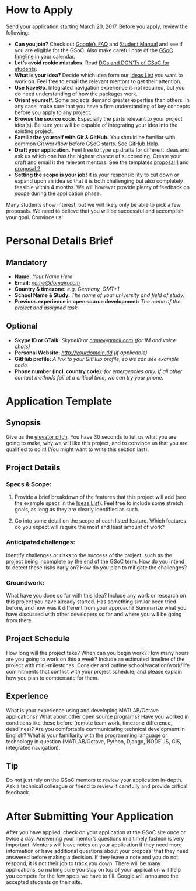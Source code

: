 
# How to Apply

Send your application starting March 20, 2017. Before you apply, review the following:

* **Can you join?** Check out [Google’s FAQ] and [Student Manual] and see if you are eligible for the GSoC. Also make careful note of the [GSoC timeline] in your calendar.
* **Let’s avoid rookie mistakes.** Read [DOs and DON’Ts of GSoC for students].
* **What is your idea?** Decide which idea form our [Ideas List] you want to work on. Feel free to email the relevant mentors to get their attention.
* **Use NaveGo**. Integrated navigation experience is not required, but you do need understanding of how the packages work.
* **Orient yourself**. Some projects demand greater expertise than others. In any case, make sure that you have a firm understanding of key concepts before you apply to any project. 
* **Browse the source code.** Especially the parts relevant to your project idea(s). Be sure you will be capable of integrating your idea into the existing project.
* **Familiarize yourself with Git & GitHub.** You should be familiar with common Git workflow before GSoC starts. See [GitHub Help].
* **Draft your application.** Feel free to type up drafts for different ideas and ask us which one has the highest chance of succeeding. Create your draft and email it the relevant mentors. See the templates [proposal 1] and [proposal 2].
* **Setting the scope is your job!** It is your responsibility to cut down or expand upon an idea so that it is both challenging but also completely feasible within 4 months. We will however provide plenty of feedback on scope during the application phase.

Many students show interest, but we will likely only be able to pick a few proposals. We need to believe that you will be successful and accomplish your goal. Convince us!

# Personal Details Brief

## Mandatory

* **Name:** *Your Name Here*
* **Email:** *name@domain.com*
* **Country & timezone:** *e.g. Germany, GMT+1*
* **School Name & Study:** *The name of your university and field of study.*
* **Previous experience in open source development:** *The name of the project and assigned task*

##  Optional

*    **Skype ID or GTalk:** *SkypeID or name@gmail.com (for IM and voice chats)*
*    **Personal Website:** *http://yourdomain.tld (if applicable)*
*    **GitHub profile:** *A link to your GitHub profile, so we can see example code.*
*    **Phone number (incl. country code):** *for emergencies only. If all other contact methods fail at a critical time, we can try your phone.*

# Application Template

## Synopsis

Give us the [elevator pitch]. You have 30 seconds to tell us what you are going to make, why we will like this project, and to convince us that you are qualified to do it! (You might want to write this section last).

## Project Details

### Specs & Scope:

1. Provide a brief breakdown of the features that this project will add (see the example specs in the [Ideas List]). Feel free to include some stretch goals, as long as they are clearly identified as such.
    
2. Go into some detail on the scope of each listed feature. Which features do you expect will require the most and least amount of work?

### Anticipated challenges:

Identify challenges or risks to the success of the project, such as the project being incomplete by the end of the GSoC term. How do you intend to detect these risks early on? How do you plan to mitigate the challenges?

### Groundwork:

What have you done so far with this idea? Include any work or research on this project you have already started. Has something similar been tried before, and how was it different from your approach? Summarize what you have discussed with other developers so far and where you will be going from there.

## Project Schedule

How long will the project take? When can you begin work? How many hours are you going to work on this a week? Include an estimated timeline of the project with mini-milestones. Consider and outline school/vacation/work/life commitments that conflict with your project schedule, and please explain how you plan to compensate for them.

## Experience

What is your experience using and developing MATLAB/Octave applications? What about other open source programs? Have you worked in conditions like these before (remote team work, timezone difference, deadlines)? Are you comfortable communicating technical development in English? What is your familiarity with the programming language or technology in question (MATLAB/Octave, Python, Django, NODE.JS, GIS, integrated navigation).

## Tip

Do not just rely on the GSoC mentors to review your application in-depth. Ask a technical colleague or friend to review it carefully and provide critical feedback. 

# After Submitting Your Application

After you have applied, check on your application at the GSoC site once or twice a day. Answering your mentor’s questions in a timely fashion is very important. Mentors will leave notes on your application if they need more information or have additional questions about your proposal that they need answered before making a decision. If they leave a note and you do not respond, it is not their job to track you down. There will be many applications, so making sure you stay on top of your application will help you compete for the few spots we have to fill. Google will announce the accepted students on their site. 

[Google’s FAQ]:https://developers.google.com/open-source/gsoc/faq#what_are_the_eligibility_requirements_for_participation "Google’s FAQ"
[Student Manual]:https://developers.google.com/open-source/gsoc/resources/manual "Student Manual"
[GSoC timeline]:https://developers.google.com/open-source/gsoc/timeline "GSoC timeline"
[DOs and DON’Ts of GSoC for students]:http://google-opensource.blogspot.no/2011/03/dos-and-donts-of-google-summer-of-code.html "DOs and DON’Ts of GSoC for students"
[Ideas List]:https://github.com/rodralez/NaveGo/blob/master/GSoC-2017_ideas-list.md "Ideas List" 
[GitHub Help]:https://help.github.com/ "GitHub Help"
[proposal 1]:http://wiki.blender.org/index.php/User:Apinzonf/Gsoc2013/proposal "Proposal example 1"
[proposal 2]:http://www.mertyazicioglu.com/2013/05/02/gsoc-2013-proposal-enhance-profiles-wordpress-org/ "Proposal example 2"
[elevator pitch]:http://en.wikipedia.org/wiki/Elevator_pitch "Elevator pitch"
